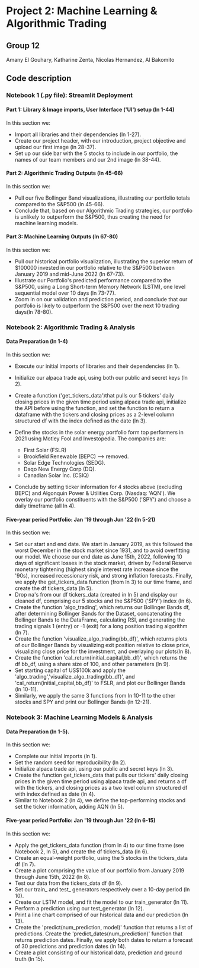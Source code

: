# Project 2: Machine Learning & Algorithmic Trading
## Group 12
Amany El Gouhary, Katharine Zenta, Nicolas Hernandez, Al Bakomito 


## Code description
### Notebook 1 (.py file): Streamlit Deployment
#### Part 1: Library & Image imports, User Interface ('UI') setup (ln 1-44)
In this section we: 

* Import all libraries and their dependencies (ln 1-27). 
* Create our project header, with our introduction,  project objective and upload our first image (ln 28-37). 
* Set up our side bar with the 5 stocks to include in our portfolio, the names of our team members and our 2nd image (ln 38-44). 

#### Part 2: Algorithmic Trading Outputs (ln 45-66)
In this section we: 
* Pull our five Bollinger Band visualizations,  illustrating our portfolio totals compared to the S&P500 (ln 45-66). 
* Conclude that, based on our Algorithmic Trading strategies, our portfolio is unlikely to outperform the S&P500, thus creating the need for machine learning models.  
#### Part 3: Machine Learning Outputs (ln 67-80)
In this section we: 
* Pull our historical portfolio visualization,  illustrating the superior return of $100000 invested in our portfolio relative to the S&P500 between January 2019 and     mid-June 2022 (ln 67-73). 
* Illustrate our Portfolio's predicted performance compared to the S&P500, using a Long Short-term Memory Network (LSTM), one level sequential model over 10 days (ln 73-77). 
* Zoom in on our validation and prediction period, and  conclude that our portfolio is likely to outperform the S&P500 over the next 10 trading days(ln 78-80). 

### Notebook 2: Algorithmic Trading & Analysis

#### Data Preparation (ln 1-4)
In this section we: 

* Execute our initial imports of libraries and their dependencies (ln 1). 
* Initialize our  alpaca trade api, using both our public and secret keys (ln 2). 
* Create a function ('get_tickers_data')that pulls our 5 tickers' daily closing prices in the given time period using alpaca trade api, initialize the API before using the function, and set the function to return a dataframe with the tickers and closing prices as a 2-level column structured df with the index defined as the date (ln 3). 
* Define the stocks in the solar energy portfolio form top performers in 2021 using Motley Fool and Investopedia. The companies are:
   *  First Solar (FSLR)
   *  Brookfield Renewable (BEPC) --> removed. 
   *  Solar Edge Technologies (SEDG). 
   *  Daqo New Energy Corp (DQ). 
   *  Canadian Solar Inc. (CSIQ)

* Conclude by setting ticker information for 4 stocks above (excluding BEPC) and  Algonquin Power & Utilities Corp. (Nasdaq: 'AQN'). We overlay our portfolio constituents with the S&P500 ('SPY') and choose a daily timeframe (all ln 4).  

#### Five-year period Portfolio: Jan '19 through Jun '22 (ln 5-21)
In this section we: 
* Set our start and end date. We start in January 2019, as this followed the worst December in the stock market since 1931, and to avoid overfitting our model. We choose our end date as June 15th, 2022, following 10 days of significant losses in the stock market, driven by Federal Reserve monetary tightening (highest single interest rate increase since the '90s), increased recessionary risk, and strong inflation forecasts. Finally, we apply the get_tickers_data function (from ln 3) to our time frame, and create the df tickers_data (ln 5). 
* Drop na's from our df tickers_data (created in ln 5) and display our cleaned df, comprising our 5 stocks and the S&P500 ('SPY') index (ln 6). 
* Create the  function  'algo_trading', which returns our Bollinger Bands df, after determining Bollinger Bands for the Dataset, concatenating the Bollinger Bands to the DataFrame, calculating RSI, and generating the trading signals 1 (entry) or -1 (exit) for a long position trading algorithm (ln 7). 
* Create the  function  'visualize_algo_trading(bb_df)', which returns plots of our Bollinger Bands by visualizing exit position relative to close price, visualizing close price for the investment, and overlaying our plots(ln 8).
* Create the function 'cal_return(initial_capital,bb_df)', which returns the df bb_df, using a share size of 100, and other parameters (ln 9). 
* Set starting capital of US$100k and apply the 'algo_trading','visualize_algo_trading(bb_df)', and 'cal_return(initial_capital,bb_df)' to FSLR, and plot our Bollinger Bands (ln 10-11). 
* Similarly, we apply the same 3 functions from ln 10-11 to the other stocks and SPY and print our Bollinger Bands (ln 12-21).  

### Notebook 3: Machine Learning Models & Analysis 
#### Data Preparation (ln 1-5). 
In this section we:
* Complete our initial imports (ln 1).  
* Set the random seed for reproducibility (ln 2).
* Initialize alpaca trade api, using our public and secret keys (ln 3). 
* Create the function get_tickers_data that pulls our tickers' daily closing prices in the given time period using alpaca trade api, and returns a df with the tickers, and closing prices as a two level column structured df with index defined as date (ln 4). 
* Similar to Notebook 2 (ln 4), we define the top-performing stocks and set the ticker information, adding AQN (ln 5). 

#### Five-year period Portfolio: Jan '19 through Jun '22 (ln 6-15)
In this section we: 
* Apply the get_tickers_data function (from ln 4) to our time frame (see Notebook 2, ln 5), and create the df tickers_data (ln 6). 
* Create an equal-weight portfolio, using the 5 stocks in the tickers_data df (ln 7). 
* Create a plot comprising the value of our portfolio from January 2019 through June 15th, 2022 (ln 8). 
* Test our data from the tickers_data df (ln 9). 
* Set our train_ and test_ generators respectively over a 10-day period (ln 10). 
* Create our LSTM model, and fit the model to our train_generator (ln 11). 
* Perform a prediction using our test_generator (ln 12). 
* Print a line chart comprised of our historical data and our prediction (ln 13). 
* Create the 'predict(num_prediction, model)' function that returns a list of predictions. Create the 'predict_dates(num_prediction)' function that returns prediction dates. Finally, we apply both dates to return a forecast of 30 predictions and prediction dates (ln 14). 
* Create a plot consisting of our historical data, prediction and ground truth (ln 15).  
